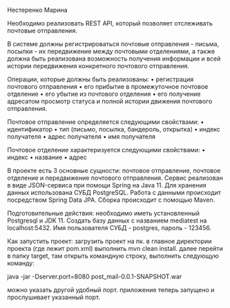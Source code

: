Нестеренко Марина

Необходимо реализовать REST API, который позволяет отслеживать почтовые отправления.

В системе должны регистрироваться почтовые отправления - письма, посылки - их передвижение между почтовыми отделениями, а также должна быть реализована возможность получения информации и всей истории передвижения конкретного почтового отправления.

Операции, которые должны быть реализованы:
• регистрация почтового отправления 
• его прибытие в промежуточное почтовое отделение
• его убытие из почтового отделения 
• его получение адресатом просмотр статуса и полной истории движения почтового отправления.

Почтовое отправление определяется следующими свойствами:
• идентификатор
• тип (письмо, посылка, бандероль, открытка)
• индекс получателя
• адрес получателя
• имя получателя

Почтовое отделение характеризуется следующими свойствами:
• индекс
• название
• адрес

В проекте есть 3 основные сущности: почтовое отправление, почтовое отделение и передвижение почтового отправления. Сервис реализован в виде JSON-сервиса при помощи Spring на Java 11. Для хранения данных использована СУБД PostgreSQL. Работа с данными происходит посредством Spring Data JPA. Сборка происходит с помощью Maven.

Подготовительные действия:
необходимо иметь установленный Postgresql и JDK 11. Создать базу данных с названием mediatest на localhost:5432. Имя пользователя СУБД - postgres, пароль - 123456.

Как запустить проект: 
загрузить проект на пк. в главное директории проекта (где лежит pom.xml) выполнить mvn clean install. далее перейти в папку target, там открыть командную строку, выполнить следующую команду:

java -jar -Dserver.port=8080 post_mail-0.0.1-SNAPSHOT.war 

можно указать другой удобный порт.
приложение теперь запущено и прослушивает указанный порт.
